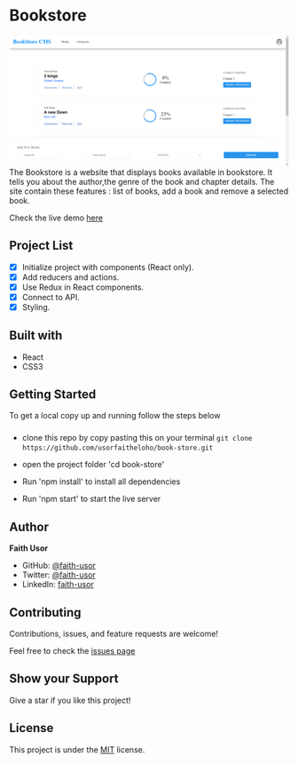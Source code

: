 # Bookstore

![](./public/images/screenshot.PNG)
The Bookstore is a website that displays books available in bookstore. It tells you about the author,the genre of the book and chapter details. The site contain these features : list of books, add a book and remove a selected book.



Check the live demo [here](https://usorfaitheloho-book-store.netlify.app)

## Project List

- [x] Initialize project with components (React only).
- [x] Add reducers and actions.
- [x] Use Redux in React components.
- [x] Connect to API.
- [x] Styling.

## Built with
- React
- CSS3

## Getting Started
To get a local copy up and running follow the steps below

### 
- clone this repo by copy pasting this on your terminal ``git clone https://github.com/usorfaitheloho/book-store.git``

- open the project folder 'cd book-store'
- Run 'npm install' to install all dependencies
- Run 'npm start' to start the live server

## Author
**Faith Usor**
- GitHub: [@faith-usor](https://github.com/usorfaitheloho)
- Twitter: [@faith-usor](https://twitter.com/Faith_usor16)
- LinkedIn: [faith-usor](https://linkedin.com/in/faith-usor)

## Contributing
Contributions, issues, and feature requests are welcome!

Feel free to check the [issues page](https://github.com/usorfaitheloho/book-store/issues)

## Show your Support
Give a star if you like this project!


## License
This project is under the [MIT](./LICENSE) license.

